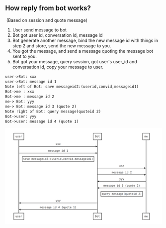 ## How reply from bot works?

​	(Based on session and quote message)

1. User send message to bot
2. Bot got user id, conversation id, message id
3. Bot generate another message, bind the new message id with things in step 2 and store, send the new message to you.
4. You got the message, and send a message quoting the message bot sent to you.
5. Bot got your message, query session, got user's user_id and conversation id, copy your message to user.

```sequence
user->Bot: xxx
user->Bot: message id 1
Note left of Bot: save messageid2:(userid,convid,messageid1)
Bot->me : xxx
Bot->me : message id 2
me-> Bot: yyy
me-> Bot: message id 3 (quote 2)
Note right of Bot: query message(quoteid 2)
Bot->user: yyy
Bot->user: message id 4 (quote 1)
```

![how-customer-service-works](how-customer-service-works.png)
